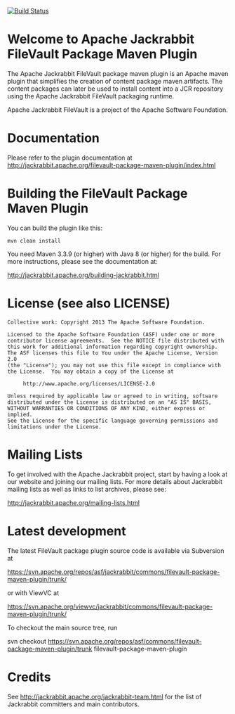 [![Build Status](https://travis-ci.org/apache/jackrabbit-filevault-package-maven-plugin.svg?branch=trunk)](https://travis-ci.org/apache/jackrabbit-filevault-package-maven-plugin)

Welcome to Apache Jackrabbit FileVault Package Maven Plugin
===========================================================

The Apache Jackrabbit FileVault package maven plugin is an Apache maven plugin 
that simplifies the creation of content package maven artifacts. The content 
packages can later be used to install content into a JCR repository using the 
Apache Jackrabbit FileVault packaging runtime.

Apache Jackrabbit FileVault is a project of the Apache Software Foundation.

Documentation
=============
Please refer to the plugin documentation at 
http://jackrabbit.apache.org/filevault-package-maven-plugin/index.html


Building the FileVault Package Maven Plugin
===========================================

You can build the plugin like this:

    mvn clean install

You need Maven 3.3.9 (or higher) with Java 8 (or higher) for the build.
For more instructions, please see the documentation at:

   http://jackrabbit.apache.org/building-jackrabbit.html

License (see also LICENSE)
==============================

```
Collective work: Copyright 2013 The Apache Software Foundation.

Licensed to the Apache Software Foundation (ASF) under one or more
contributor license agreements.  See the NOTICE file distributed with
this work for additional information regarding copyright ownership.
The ASF licenses this file to You under the Apache License, Version 2.0
(the "License"); you may not use this file except in compliance with
the License.  You may obtain a copy of the License at

     http://www.apache.org/licenses/LICENSE-2.0

Unless required by applicable law or agreed to in writing, software
distributed under the License is distributed on an "AS IS" BASIS,
WITHOUT WARRANTIES OR CONDITIONS OF ANY KIND, either express or implied.
See the License for the specific language governing permissions and
limitations under the License.
```

Mailing Lists
=============

To get involved with the Apache Jackrabbit project, start by having a
look at our website and joining our mailing lists. For more details about
Jackrabbit mailing lists as well as links to list archives, please see:

   http://jackrabbit.apache.org/mailing-lists.html

Latest development
==================

The latest FileVault package plugin source code is available via Subversion at

   https://svn.apache.org/repos/asf/jackrabbit/commons/filevault-package-maven-plugin/trunk/

or with ViewVC at

   https://svn.apache.org/viewvc/jackrabbit/commons/filevault-package-maven-plugin/trunk/

To checkout the main source tree, run

   svn checkout https://svn.apache.org/repos/asf/commons/filevault-package-maven-plugin/trunk filevault-package-maven-plugin

Credits
=======

See http://jackrabbit.apache.org/jackrabbit-team.html for the list of
Jackrabbit committers and main contributors.
